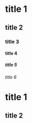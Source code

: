 # title 1
## title 2
### title 3
#### title 4
##### title 5
###### title 6

title 1
=======

title 2
-------
